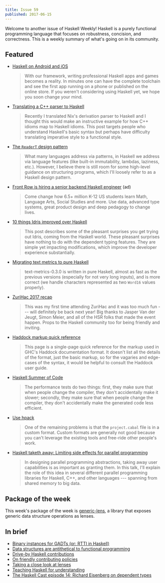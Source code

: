 ```yaml
---
title: Issue 59
published: 2017-06-15
---
```


Welcome to another issue of Haskell Weekly!
Haskell is a purely functional programming language that focuses on robustness, concision, and correctness.
This is a weekly summary of what's going on in its community.

## Featured

-   [Haskell on Android and iOS](http://keera.co.uk/blog/2017/06/01/haskell-android-ios/)

    > With our framework, writing professional Haskell apps and games becomes a reality. In minutes one can have the complete toolchain and see the first app running on a phone or published on the online store. If you weren't considering using Haskell yet, we hope you soon change your mind.

-   [Translating a C++ parser to Haskell](http://www.haskellforall.com/2017/06/translating-c-parser-to-haskell.html)

    > Recently I translated Nix's derivation parser to Haskell and I thought this would make an instructive example for how C++ idioms map to Haskell idioms. This post targets people who understand Haskell's basic syntax but perhaps have difficulty translating imperative style to a functional style.

-   [The `ReaderT` design pattern](https://www.fpcomplete.com/blog/2017/06/readert-design-pattern)

    > What many languages address via patterns, in Haskell we address via language features (like built-in immutability, lambdas, laziness, etc.). However, I believe there is still room for some high-level guidance on structuring programs, which I'll loosely refer to as a Haskell design pattern.

-   [Front Row is hiring a senior backend Haskell engineer](https://frontrow.workable.com/j/463B843754) (ad)

    > Come change how 6.5+ million K-12 US students learn Math, Language Arts, Social Studies and more. Use data, advanced type systems, great product design and deep pedagogy to change lives.

-   [10 things Idris improved over Haskell](https://deque.blog/2017/06/14/10-things-idris-improved-over-haskell/)

    > This post describes some of the pleasant surprises you get trying out Idris, coming from the Haskell world. These pleasant surprises have nothing to do with the dependent typing features. They are simple yet impacting modifications, which improve the developer experience substantially.

-   [Migrating text metrics to pure Haskell](https://markkarpov.com/post/migrating-text-metrics.html)

    > text-metrics-0.3.0 is written in pure Haskell, almost as fast as the previous versions (especially for not very long inputs), and is more correct (we handle characters represented as two `Word16` values properly).

-   [ZuriHac 2017 recap](https://jship.github.io/posts/2017-06-11-zurihac-recap.html)

    > This was my first time attending ZuriHac and it was too much fun --- will definitely be back next year! Big thanks to Jasper Van der Jeugt, Simon Meier, and all of the HSR folks that made the event happen. Props to the Haskell community too for being friendly and inviting.

-   [Haddock markup quick reference](https://github.com/aisamanra/haddock-cheatsheet/blob/c3485d33e6bb42beb41c9768f6f8050eed4aaabc/haddocks.md#readme)

    > This page is a single-page quick reference for the markup used in GHC's Haddock documentation format. It doesn't list all the details of the format, just the basic markup, so for the vagaries and edge-cases of the syntax, it would be helpful to consult the Haddock user guide.

-   [Haskell Summer of Code](https://jaredweakly.com/blog/haskell-summer-of-code/)

    > The performance tests do two things: first, they make sure that when people change the compiler, they don't accidentally make it slower; secondly, they make sure that when people change the compiler, they don't accidentally make the generated code less efficient.

-   [Use hpack](https://e.xtendo.org/haskell/hpack)

    > One of the remaining problems is that the `project.cabal` file is in a custom format. Custom formats are generally not good because you can't leverage the existing tools and free-ride other people's work.

-   [Haskell taketh away: Limiting side effects for parallel programming](https://www.youtube.com/watch?v=lC5UWG5N8oY)

    > In designing parallel programming abstractions, taking away user capabilities is as important as granting them. In this talk, I'll explain the role of this idea in several different parallel programming libraries for Haskell, C++, and other languages --- spanning from shared memory to big data.

## Package of the week

This week's package of the week is [generic-lens](https://hackage.haskell.org/package/generic-lens-0.2.0.0),
a library that exposes generic data structure operations as lenses.

## In brief

-   [Binary instances for GADTs (or: RTTI in Haskell)](https://www.well-typed.com/blog/2017/06/rtti/)
-   [Data structures are antithetical to functional programming](http://degoes.net/articles/kill-data)
-   [Drive-by Haskell contributions](http://ndmitchell.com/downloads/slides-drive-by_haskell_contributions-09_jun_2017.pdf)
-   [On friendly contributing policies](https://ro-che.info/articles/2017-06-12-friendly-contributing-policies)
-   [Taking a close look at lenses](https://mmhaskell.com/blog/2017/6/12/taking-a-close-look-at-lenses)
-   [Teaching Haskell for understanding](https://docs.google.com/presentation/d/1_I5mYXivG5NbOHnICld_Xo41uOyAT57Yade5qfz2toQ/edit#slide=id.p)
-   [The Haskell Cast episode 14: Richard Eisenberg on dependent types](http://www.haskellcast.com/episode/014-richard-eisenberg-on-dependent-types-in-haskell)
